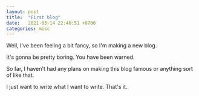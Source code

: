 ```yaml
---
layout: post
title:  "First blog"
date:   2021-03-14 22:40:51 +0700
categories: misc
---
```


Well, I've been feeling a bit fancy, so I'm making a new blog.

It's gonna be pretty boring. You have been warned.

So far, I haven't had any plans on making this blog famous or anything sort of like that.

I just want to write what I want to write. That's it.